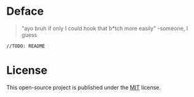 # Deface
> "ayo bruh if only I could hook that b*tch more easily" -someone, I guess
 
<code>//TODO: README</code>

# License
This open-source project is published under the [MIT](https://github.com/stardust-enterprises/deface/blob/master/LICENSE) license.